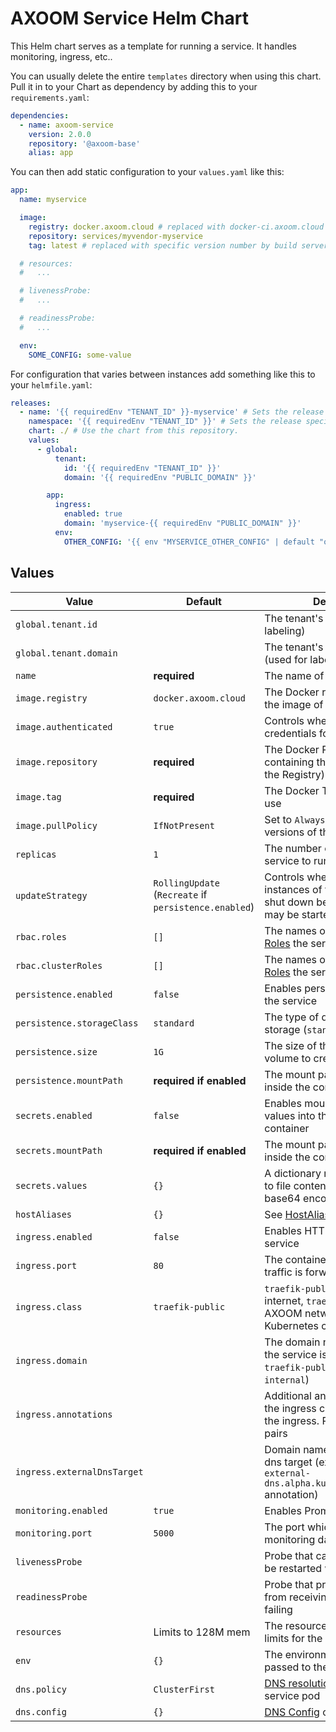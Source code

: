 # AXOOM Service Helm Chart

This Helm chart serves as a template for running a service. It handles monitoring, ingress, etc..

You can usually delete the entire `templates` directory when using this chart. Pull it in to your Chart as dependency by adding this to your `requirements.yaml`:

```yaml
dependencies:
  - name: axoom-service
    version: 2.0.0
    repository: '@axoom-base'
    alias: app
```

You can then add static configuration to your `values.yaml` like this:

```yaml
app:
  name: myservice

  image:
    registry: docker.axoom.cloud # replaced with docker-ci.axoom.cloud for pre-release builds by build server
    repository: services/myvendor-myservice
    tag: latest # replaced with specific version number by build server

  # resources:
  #   ...

  # livenessProbe:
  #   ...

  # readinessProbe:
  #   ...

  env:
    SOME_CONFIG: some-value
```

For configuration that varies between instances add something like this to your `helmfile.yaml`:

```yaml
releases:
  - name: '{{ requiredEnv "TENANT_ID" }}-myservice' # Sets the release specific asset name, containing the tenant's id.
    namespace: '{{ requiredEnv "TENANT_ID" }}' # Sets the release specific k8s namespace: the tenant's id.
    chart: ./ # Use the chart from this repository.
    values:
      - global:
          tenant:
            id: '{{ requiredEnv "TENANT_ID" }}'
            domain: '{{ requiredEnv "PUBLIC_DOMAIN" }}'

        app:
          ingress:
            enabled: true
            domain: 'myservice-{{ requiredEnv "PUBLIC_DOMAIN" }}'
          env:
            OTHER_CONFIG: '{{ env "MYSERVICE_OTHER_CONFIG" | default "other-value" }}'
```

## Values

| Value                       | Default                                               | Description                                                                                                                           |
|-----------------------------|-------------------------------------------------------|---------------------------------------------------------------------------------------------------------------------------------------|
| `global.tenant.id`          |                                                       | The tenant's id (used for labeling)                                                                                                   |
| `global.tenant.domain`      |                                                       | The tenant's domain name (used for labeling)                                                                                          |
| `name`                      | __required__                                          | The name of the service                                                                                                               |
| `image.registry`            | `docker.axoom.cloud`                                  | The Docker registry containing the image of the service                                                                               |
| `image.authenticated`       | `true`                                                | Controls whether to use credentials for pulling the image                                                                             |
| `image.repository`          | __required__                                          | The Docker Repository containing the image (excluding the Registry)                                                                   |
| `image.tag`                 | __required__                                          | The Docker Tag of the image to use                                                                                                    |
| `image.pullPolicy`          | `IfNotPresent`                                        | Set to `Always` to try to pull new versions of the image                                                                              |
| `replicas`                  | `1`                                                   | The number of instances of the service to run                                                                                         |
| `updateStrategy`            | `RollingUpdate` (`Recreate` if `persistence.enabled`) | Controls whether all existing instances of the service must be shut down before new versions may be started.                          |
| `rbac.roles`                | `[]`                                                  | The names of [namespaced Roles](https://kubernetes.io/docs/reference/access-authn-authz/rbac/) the service shall have.                |
| `rbac.clusterRoles`         | `[]`                                                  | The names of [cluster-wide Roles](https://kubernetes.io/docs/reference/access-authn-authz/rbac/) the service shall have.              |
| `persistence.enabled`       | `false`                                               | Enables persistent storage for the service                                                                                            |
| `persistence.storageClass`  | `standard`                                            | The type of disk to use for storage (`standard` or `ssd`)                                                                             |
| `persistence.size`          | `1G`                                                  | The size of the persistent volume to create for the service                                                                           |
| `persistence.mountPath`     | __required if enabled__                               | The mount path for the storage inside the container                                                                                   |
| `secrets.enabled`           | `false`                                               | Enables mounting of secret values into the service's container                                                                        |
| `secrets.mountPath`         | __required if enabled__                               | The mount path for the secrets inside the container                                                                                   |
| `secrets.values`            | `{}`                                                  | A dictionary mapping file names to file contents for secrets with base64 encoded values                                               |
| `hostAliases`               | `{}`                                                  | See [HostAliases](https://kubernetes.io/docs/concepts/services-networking/add-entries-to-pod-etc-hosts-with-host-aliases/).           |
| `ingress.enabled`           | `false`                                               | Enables HTTP ingress into the service                                                                                                 |
| `ingress.port`              | `80`                                                  | The container port ingress traffic is forwarded to                                                                                    |
| `ingress.class`             | `traefik-public`                                      | `traefik-public` for public internet, `traefik-internal` for AXOOM network, `cluster` for Kubernetes cluster only                     |
| `ingress.domain`            |                                                       | The domain name under which the service is exposed (only for `traefik-public` and `traefik-internal`)                                 |
| `ingress.annotations`       |                                                       | Additional annotations besides the ingress class to be added to the ingress. Put as `key: value` pairs                                |
| `ingress.externalDnsTarget` |                                                       | Domain name for the external-dns target (explicitly setting `external-dns.alpha.kubernetes.io/target` annotation)                     |
| `monitoring.enabled`        | `true`                                                | Enables Prometheus monitoring                                                                                                         |
| `monitoring.port`           | `5000`                                                | The port which is scraped for monitoring data                                                                                         |
| `livenessProbe`             |                                                       | Probe that causes the service to be restarted when failing                                                                            |
| `readinessProbe`            |                                                       | Probe that prevents the service from receiving traffic when failing                                                                   |
| `resources`                 | Limits to 128M mem                                    | The resources requests and limits for the service                                                                                     |
| `env`                       | `{}`                                                  | The environment variables passed to the service                                                                                       |
| `dns.policy`                | `ClusterFirst`                                        | [DNS resolution policy](https://kubernetes.io/docs/concepts/services-networking/dns-pod-service/#pod-s-dns-policy) of the service pod |
| `dns.config`                | `{}`                                                  | [DNS Config](https://kubernetes.io/docs/concepts/services-networking/dns-pod-service/#pod-s-dns-config) of the service pod.           |
